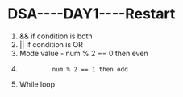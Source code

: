 # DSA----DAY1----Restart
1. && if condition is both
2. || if condition is OR
3. Mode value - num % 2 == 0 then even
4.              num % 2 == 1 then odd
5. While loop


       
